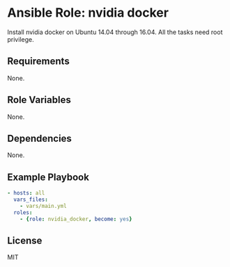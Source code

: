Ansible Role: nvidia docker
=========

Install nvidia docker on Ubuntu 14.04 through 16.04.
All the tasks need root privilege.

Requirements
------------

None.

Role Variables
--------------

None.

Dependencies
------------

None.

Example Playbook
----------------

``` yaml
- hosts: all
  vars_files:
    - vars/main.yml
  roles:
    - {role: nvidia_docker, become: yes}
```

License
-------

MIT

